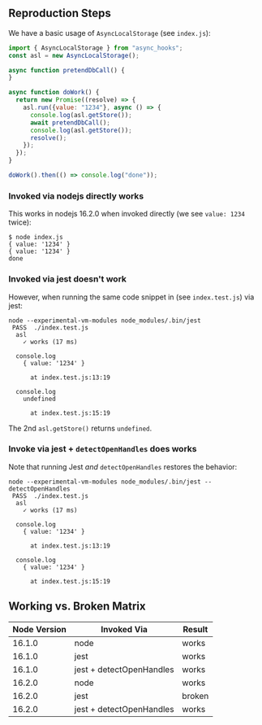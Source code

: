 
## Reproduction Steps

We have a basic usage of `AsyncLocalStorage` (see `index.js`):

```javascript
import { AsyncLocalStorage } from "async_hooks";
const asl = new AsyncLocalStorage();

async function pretendDbCall() {
}

async function doWork() {
  return new Promise((resolve) => {
    asl.run({value: "1234"}, async () => {
      console.log(asl.getStore());
      await pretendDbCall();
      console.log(asl.getStore());
      resolve();
    });
  });
}

doWork().then(() => console.log("done"));
```

### Invoked via nodejs directly works

This works in nodejs 16.2.0 when invoked directly (we see `value: 1234` twice):

```
$ node index.js
{ value: '1234' }
{ value: '1234' }
done
```

### Invoked via jest doesn't work

However, when running the same code snippet in (see `index.test.js`) via jest:

```
node --experimental-vm-modules node_modules/.bin/jest
 PASS  ./index.test.js
  asl
    ✓ works (17 ms)

  console.log
    { value: '1234' }

      at index.test.js:13:19

  console.log
    undefined

      at index.test.js:15:19
```

The 2nd `asl.getStore()` returns `undefined`.

### Invoke via jest + `detectOpenHandles` does works

Note that running Jest _and_ `detectOpenHandles` restores the behavior:

```
node --experimental-vm-modules node_modules/.bin/jest --detectOpenHandles
 PASS  ./index.test.js
  asl
    ✓ works (17 ms)

  console.log
    { value: '1234' }

      at index.test.js:13:19

  console.log
    { value: '1234' }

      at index.test.js:15:19
```

## Working vs. Broken Matrix

| Node Version | Invoked Via | Result |
| ------------ | ----------- | ------ |
| 16.1.0       | node        | works    |
| 16.1.0       | jest        | works    |
| 16.1.0       | jest + detectOpenHandles | works |
| 16.2.0       | node        | works    |
| 16.2.0       | jest        | broken   |
| 16.2.0       | jest  + detectOpenHandles | works |







